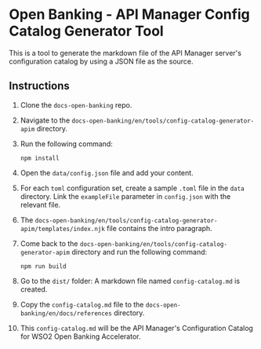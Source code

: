 # Open Banking - API Manager Config Catalog Generator Tool

This is a tool to generate the markdown file of the API Manager server's configuration catalog by using a JSON file as 
the source.

## Instructions

1. Clone the `docs-open-banking` repo.
2. Navigate to the `docs-open-banking/en/tools/config-catalog-generator-apim` directory.
3. Run the following command:

    ```
    npm install
    ```

4. Open the `data/config.json` file and add your content.
5. For each `toml` configuration set, create a sample `.toml` file in the `data` directory. Link the `exampleFile` 
parameter in `config.json` with the relevant file.
6. The `docs-open-banking/en/tools/config-catalog-generator-apim/templates/index.njk` file contains the intro paragraph.
7. Come back to the `docs-open-banking/en/tools/config-catalog-generator-apim` directory and run the following command:

    ```
    npm run build
    ```

8. Go to the `dist/` folder: A markdown file named `config-catalog.md` is created.
9. Copy the `config-catalog.md` file to the `docs-open-banking/en/docs/references` directory.
10. This `config-catalog.md` will be the API Manager's Configuration Catalog for WSO2 Open Banking Accelerator.

